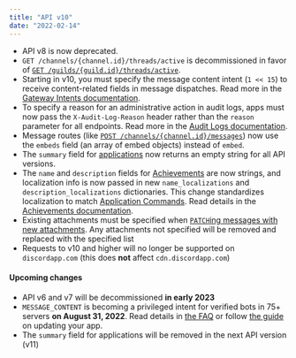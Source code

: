 ```yaml
---
title: "API v10"
date: "2022-02-14"
---
```


* API v8 is now deprecated.
* `GET /channels/{channel.id}/threads/active` is decommissioned in favor of [`GET /guilds/{guild.id}/threads/active`](#DOCS_RESOURCES_GUILD/list-active-guild-threads).
* Starting in v10, you must specify the message content intent (`1 << 15`) to receive content-related fields in message dispatches. Read more in the [Gateway Intents documentation](#DOCS_EVENTS_GATEWAY/gateway-intents).
* To specify a reason for an administrative action in audit logs, apps must now pass the `X-Audit-Log-Reason` header rather than the `reason` parameter for all endpoints. Read more in the [Audit Logs documentation](#DOCS_RESOURCES_AUDIT_LOG).
* Message routes (like [`POST /channels/{channel.id}/messages`](#DOCS_RESOURCES_MESSAGE/create-message)) now use the `embeds` field (an array of embed objects) instead of `embed`.
* The `summary` field for [applications](#DOCS_RESOURCES_APPLICATION) now returns an empty string for all API versions.
* The `name` and `description` fields for [Achievements](https://github.com/discord/discord-api-docs/blob/legacy-gamesdk/docs/game_sdk/Achievements.md#achievement-struct) are now strings, and localization info is now passed in new `name_localizations` and `description_localizations` dictionaries. This change standardizes localization to match [Application Commands](#DOCS_INTERACTIONS_APPLICATION_COMMANDS/localization). Read details in the [Achievements documentation](https://github.com/discord/discord-api-docs/blob/legacy-gamesdk/docs/game_sdk/Achievements.md#achievement-struct).
* Existing attachments must be specified when [`PATCH`ing messages with new attachments](#DOCS_REFERENCE/editing-message-attachments). Any attachments not specified will be removed and replaced with the specified list
* Requests to v10 and higher will no longer be supported on `discordapp.com` (this does **not** affect `cdn.discordapp.com`)

#### Upcoming changes

* API v6 and v7 will be decommissioned **in early 2023**
* `MESSAGE_CONTENT` is becoming a privileged intent for verified bots in 75+ servers **on August 31, 2022**. Read details in [the FAQ](https://support-dev.discord.com/hc/en-us/articles/4404772028055-Message-Content-Privileged-Intent-FAQ) or follow [the guide](#DOCS_TUTORIALS_UPGRADING_TO_APPLICATION_COMMANDS) on updating your app.
* The `summary` field for applications will be removed in the next API version (v11)
